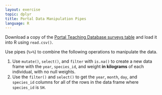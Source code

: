 ```yaml
---
layout: exercise
topic: dplyr
title: Portal Data Manipulation Pipes
language: R
---
```


Download a copy of the
[Portal Teaching Database surveys table](https://ndownloader.figshare.com/files/2292172)
and load it into R using `read.csv()`.

Use pipes (`%>%`) to combine the following operations to manipulate the data.

1. Use `mutate()`, `select()`, and `filter` with `is.na()` to create a new data frame with
   the `year`, `species_id`, and weight **in kilograms** of each individual,
   with no null weights.
2. Use the `filter()` and `select()` to get the `year`, `month`, `day`, and
   `species_id` columns for all of the rows in the data frame where `species_id`
   is `SH`.

